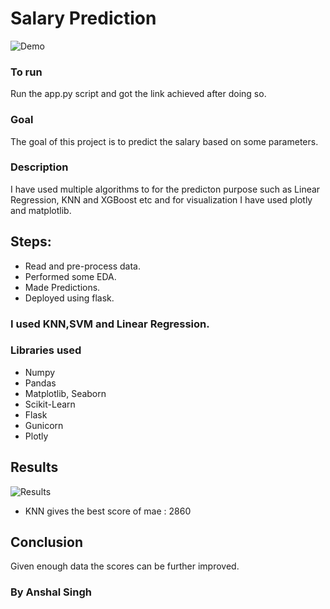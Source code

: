 # Salary Prediction

![Demo](https://raw.githubusercontent.com/Anshal55/ML-ProjectKart/Salary_prediction/Salary%20Prediction/Images/demo_sal_pred.png)

### To run
Run the app.py script and got the link achieved after doing so.

### Goal
The goal of this project is to predict the salary based on some parameters.

### Description
I have used multiple algorithms to for the predicton purpose such as Linear Regression, KNN and XGBoost etc and for visualization I have used plotly and matplotlib.

## Steps:
- Read and pre-process data.
- Performed some EDA.
- Made Predictions.
- Deployed using flask.

### I used KNN,SVM and Linear Regression.

### Libraries used
- Numpy
- Pandas
- Matplotlib, Seaborn
- Scikit-Learn
- Flask
- Gunicorn
- Plotly

## Results
![Results](https://raw.githubusercontent.com/Anshal55/ML-ProjectKart/Salary_prediction/Salary%20Prediction/Images/res_sal_pred.png)
- KNN gives the best score of mae : 2860

## Conclusion
Given enough data the scores can be further improved.

### By Anshal Singh
